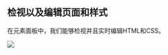 ## 检视以及编辑页面和样式

在元素面板中，我们能够检视并且实时编辑HTML和CSS。

![](https://developers.google.cn/web/tools/chrome-devtools/inspect-styles/imgs/elements-panel.png)

